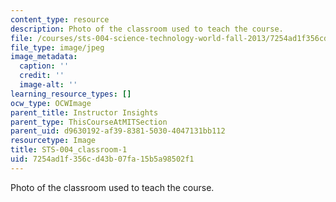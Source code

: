 ```yaml
---
content_type: resource
description: Photo of the classroom used to teach the course.
file: /courses/sts-004-science-technology-world-fall-2013/7254ad1f356cd43b07fa15b5a98502f1_STS-004_classroom-1.jpg
file_type: image/jpeg
image_metadata:
  caption: ''
  credit: ''
  image-alt: ''
learning_resource_types: []
ocw_type: OCWImage
parent_title: Instructor Insights
parent_type: ThisCourseAtMITSection
parent_uid: d9630192-af39-8381-5030-4047131bb112
resourcetype: Image
title: STS-004_classroom-1
uid: 7254ad1f-356c-d43b-07fa-15b5a98502f1
---
```

Photo of the classroom used to teach the course.


